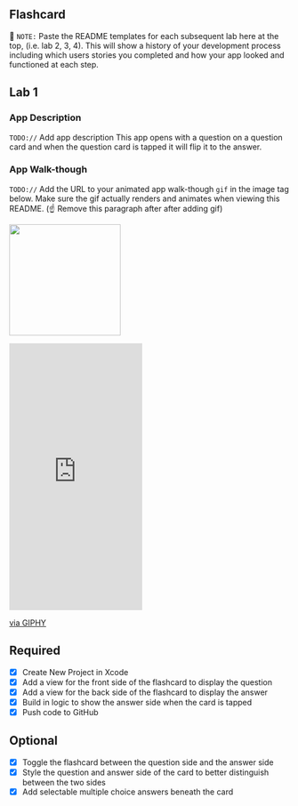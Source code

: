 ## Flashcard

📝 `NOTE:` Paste the README templates for each subsequent lab here at the top, (i.e. lab 2, 3, 4). This will show a history of your development process including which users stories you completed and how your app looked and functioned at each step.

## Lab 1

### App Description
`TODO://` Add app description
This app opens with a question on a question card and when the question card is tapped it will flip it to the answer.

### App Walk-though
`TODO://` Add the URL to your animated app walk-though `gif` in the image tag below. Make sure the gif actually renders and animates when viewing this README. (☝️ Remove this paragraph after after adding gif)

<img src="https://gph.is/g/Zk683kd" width=200><br>
<iframe src="https://giphy.com/embed/ZcXBJZR7SM0RQ9yh5x" width="239" height="480" frameBorder="0" class="giphy-embed" allowFullScreen></iframe><p><a href="https://giphy.com/gifs/ZcXBJZR7SM0RQ9yh5x">via GIPHY</a></p>

## Required
- [x] Create New Project in Xcode
- [x] Add a view for the front side of the flashcard to display the question
- [x] Add a view for the back side of the flashcard to display the answer
- [x] Build in logic to show the answer side when the card is tapped
- [x] Push code to GitHub
## Optional
- [x] Toggle the flashcard between the question side and the answer side
- [x] Style the question and answer side of the card to better distinguish between the two sides
- [x] Add selectable multiple choice answers beneath the card
